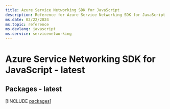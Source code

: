 ```yaml
---
title: Azure Service Networking SDK for JavaScript
description: Reference for Azure Service Networking SDK for JavaScript
ms.date: 02/22/2024
ms.topic: reference
ms.devlang: javascript
ms.service: servicenetworking
---
```

# Azure Service Networking SDK for JavaScript - latest
## Packages - latest
[!INCLUDE [packages](service-networking-index.md)]